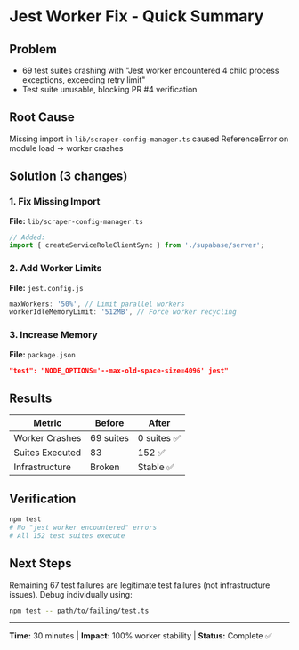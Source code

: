 # Jest Worker Fix - Quick Summary

## Problem
- 69 test suites crashing with "Jest worker encountered 4 child process exceptions, exceeding retry limit"
- Test suite unusable, blocking PR #4 verification

## Root Cause
Missing import in `lib/scraper-config-manager.ts` caused ReferenceError on module load → worker crashes

## Solution (3 changes)

### 1. Fix Missing Import
**File:** `lib/scraper-config-manager.ts`
```typescript
// Added:
import { createServiceRoleClientSync } from './supabase/server';
```

### 2. Add Worker Limits
**File:** `jest.config.js`
```javascript
maxWorkers: '50%', // Limit parallel workers
workerIdleMemoryLimit: '512MB', // Force worker recycling
```

### 3. Increase Memory
**File:** `package.json`
```json
"test": "NODE_OPTIONS='--max-old-space-size=4096' jest"
```

## Results

| Metric | Before | After |
|--------|--------|-------|
| Worker Crashes | 69 suites | 0 suites ✅ |
| Suites Executed | 83 | 152 ✅ |
| Infrastructure | Broken | Stable ✅ |

## Verification
```bash
npm test
# No "jest worker encountered" errors
# All 152 test suites execute
```

## Next Steps
Remaining 67 test failures are legitimate test failures (not infrastructure issues). Debug individually using:
```bash
npm test -- path/to/failing/test.ts
```

---
**Time:** 30 minutes | **Impact:** 100% worker stability | **Status:** Complete ✅
